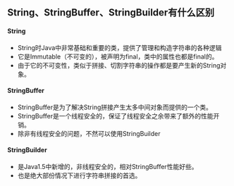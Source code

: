 ## String、StringBuffer、StringBuilder有什么区别

#### String

- String时Java中非常基础和重要的类，提供了管理和构造字符串的各种逻辑
- 它是Immutable（不可变的），被声明为final，类中的属性也都是final的。
- 由于它的不可变性，类似于拼接、切割字符串的操作都是要产生新的String对象。

#### StringBuffer

- StringBuffer是为了解决String拼接产生太多中间对象而提供的一个类。
- StringBuffer是一个线程安全的，保证了线程安全之余带来了额外的性能开销。
- 除非有线程安全的问题，不然可以使用StringBuilder

#### StringBuilder

- 是Java1.5中新增的，非线程安全的，相对StringBuffer性能好些。
- 也是绝大部份情况下进行字符串拼接的首选。

